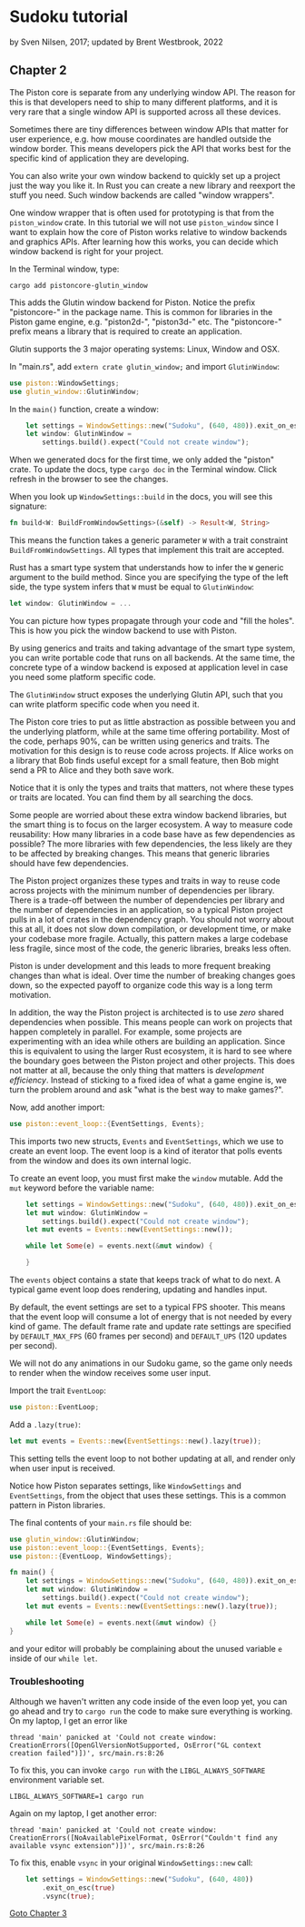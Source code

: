# Sudoku tutorial
by Sven Nilsen, 2017; updated by Brent Westbrook, 2022

## Chapter 2

The Piston core is separate from any underlying window API. The reason for this
is that developers need to ship to many different platforms, and it is very rare
that a single window API is supported across all these devices.

Sometimes there are tiny differences between window APIs that matter for user
experience, e.g. how mouse coordinates are handled outside the window border.
This means developers pick the API that works best for the specific kind of
application they are developing.

You can also write your own window backend to quickly set up a project just the
way you like it. In Rust you can create a new library and reexport the stuff you
need. Such window backends are called "window wrappers".

One window wrapper that is often used for prototyping is that from the
`piston_window` crate. In this tutorial we will not use `piston_window` since I
want to explain how the core of Piston works relative to window backends and
graphics APIs. After learning how this works, you can decide which window
backend is right for your project.

In the Terminal window, type:

```
cargo add pistoncore-glutin_window
```

This adds the Glutin window backend for Piston. Notice the prefix "pistoncore-"
in the package name. This is common for libraries in the Piston game engine,
e.g. "piston2d-", "piston3d-" etc. The "pistoncore-" prefix means a library that
is required to create an application.

Glutin supports the 3 major operating systems: Linux, Window and OSX.

In "main.rs", add `extern crate glutin_window;` and import `GlutinWindow`:

```rust
use piston::WindowSettings;
use glutin_window::GlutinWindow;
```

In the `main()` function, create a window:

```rust
    let settings = WindowSettings::new("Sudoku", (640, 480)).exit_on_esc(true);
    let window: GlutinWindow =
        settings.build().expect("Could not create window");
```

When we generated docs for the first time, we only added the "piston" crate. To
update the docs, type `cargo doc` in the Terminal window. Click refresh in the
browser to see the changes.

When you look up `WindowSettings::build` in the docs, you will see this
signature:

```rust
fn build<W: BuildFromWindowSettings>(&self) -> Result<W, String>
```

This means the function takes a generic parameter `W` with a trait constraint
`BuildFromWindowSettings`. All types that implement this trait are accepted.

Rust has a smart type system that understands how to infer the `W` generic
argument to the build method. Since you are specifying the type of the left
side, the type system infers that `W` must be equal to `GlutinWindow`:

```rust
let window: GlutinWindow = ...
```

You can picture how types propagate through your code and "fill the holes". This
is how you pick the window backend to use with Piston.

By using generics and traits and taking advantage of the smart type system, you
can write portable code that runs on all backends. At the same time, the
concrete type of a window backend is exposed at application level in case you
need some platform specific code.

The `GlutinWindow` struct exposes the underlying Glutin API, such that you can
write platform specific code when you need it.

The Piston core tries to put as little abstraction as possible between you and
the underlying platform, while at the same time offering portability. Most of
the code, perhaps 90%, can be written using generics and traits. The motivation
for this design is to reuse code across projects. If Alice works on a library
that Bob finds useful except for a small feature, then Bob might send a PR to
Alice and they both save work.

Notice that it is only the types and traits that matters, not where these types
or traits are located. You can find them by all searching the docs.

Some people are worried about these extra window backend libraries, but the
smart thing is to focus on the larger ecosystem. A way to measure code
reusability: How many libraries in a code base have as few dependencies as
possible? The more libraries with few dependencies, the less likely are they to
be affected by breaking changes. This means that generic libraries should have
few dependencies.

The Piston project organizes these types and traits in way to reuse code across
projects with the minimum number of dependencies per library. There is a
trade-off between the number of dependencies per library and the number of
dependencies in an application, so a typical Piston project pulls in a lot of
crates in the dependency graph. You should not worry about this at all, it does
not slow down compilation, or development time, or make your codebase more
fragile. Actually, this pattern makes a large codebase less fragile, since most
of the code, the generic libraries, breaks less often.

Piston is under development and this leads to more frequent breaking changes
than what is ideal. Over time the number of breaking changes goes down, so the
expected payoff to organize code this way is a long term motivation.

In addition, the way the Piston project is architected is to use *zero* shared
dependencies when possible. This means people can work on projects that happen
completely in parallel. For example, some projects are experimenting with an
idea while others are building an application. Since this is equivalent to using
the larger Rust ecosystem, it is hard to see where the boundary goes between the
Piston project and other projects. This does not matter at all, because the only
thing that matters is *development efficiency*. Instead of sticking to a fixed
idea of what a game engine is, we turn the problem around and ask "what is the
best way to make games?".

Now, add another import:

```rust
use piston::event_loop::{EventSettings, Events};
```

This imports two new structs, `Events` and `EventSettings`, which we use to
create an event loop. The event loop is a kind of iterator that polls events
from the window and does its own internal logic.

To create an event loop, you must first make the `window` mutable. Add the `mut`
keyword before the variable name:

```rust
    let settings = WindowSettings::new("Sudoku", (640, 480)).exit_on_esc(true);
    let mut window: GlutinWindow =
        settings.build().expect("Could not create window");
    let mut events = Events::new(EventSettings::new());

    while let Some(e) = events.next(&mut window) {

    }
```

The `events` object contains a state that keeps track of what to do next. A
typical game event loop does rendering, updating and handles input.

By default, the event settings are set to a typical FPS shooter. This means that
the event loop will consume a lot of energy that is not needed by every kind of
game. The default frame rate and update rate settings are specified by
`DEFAULT_MAX_FPS` (60 frames per second) and `DEFAULT_UPS` (120 updates per
second).

We will not do any animations in our Sudoku game, so the game only needs to
render when the window receives some user input.

Import the trait `EventLoop`:

```rust
use piston::EventLoop;
```

Add a `.lazy(true)`:

```rust
let mut events = Events::new(EventSettings::new().lazy(true));
```

This setting tells the event loop to not bother updating at all, and render only
when user input is received.

Notice how Piston separates settings, like `WindowSettings` and `EventSettings`,
from the object that uses these settings. This is a common pattern in Piston
libraries.

The final contents of your `main.rs` file should be:

```rust
use glutin_window::GlutinWindow;
use piston::event_loop::{EventSettings, Events};
use piston::{EventLoop, WindowSettings};

fn main() {
    let settings = WindowSettings::new("Sudoku", (640, 480)).exit_on_esc(true);
    let mut window: GlutinWindow =
        settings.build().expect("Could not create window");
    let mut events = Events::new(EventSettings::new().lazy(true));

    while let Some(e) = events.next(&mut window) {}
}
```

and your editor will probably be complaining about the unused variable `e`
inside of our `while let`.

### Troubleshooting

Although we haven't written any code inside of the even loop yet, you can go
ahead and try to `cargo run` the code to make sure everything is working. On my
laptop, I get an error like

```
thread 'main' panicked at 'Could not create window: CreationErrors([OpenGlVersionNotSupported, OsError("GL context creation failed")])', src/main.rs:8:26
```

To fix this, you can invoke `cargo run` with the `LIBGL_ALWAYS_SOFTWARE`
environment variable set.

```
LIBGL_ALWAYS_SOFTWARE=1 cargo run
```

Again on my laptop, I get another error:

```
thread 'main' panicked at 'Could not create window: CreationErrors([NoAvailablePixelFormat, OsError("Couldn't find any available vsync extension")])', src/main.rs:8:26
```

To fix this, enable `vsync` in your original `WindowSettings::new` call:

```rust
    let settings = WindowSettings::new("Sudoku", (640, 480))
        .exit_on_esc(true)
        .vsync(true);
```

[Goto Chapter 3](chp-03.md)
